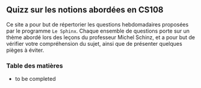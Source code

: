 ## Quizz sur les notions abordées en CS108

Ce site a pour but de répertorier les questions hebdomadaires proposées par le programme `Le Sphinx`. Chaque ensemble de questions porte sur un thème abordé lors des leçons du professeur Michel Schinz, et a pour but de vérifier votre compréhension du sujet, ainsi que de présenter quelques pièges à éviter.

### Table des matières 

* to be completed
